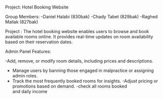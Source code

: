 Project: Hotel Booking Website

Group Members:
-Daniel Halabi (830bak)
-Chady Tabet (829bak)
-Raghed Mallak (827bak)

Project :
The hotel booking website enables users to browse and book available rooms online. It provides real-time updates on room availability based on their reservation dates.

Admin Panel Features:

 -Add, remove, or modify room details, including prices and descriptions.
 - Manage users by banning those engaged in malpractice or assigning admin roles.
 - Track the most frequently booked rooms for insights.
 -Adjust pricing or promotions based on demand.
-check all rooms booked and daily income
